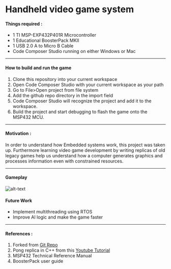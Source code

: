 # Handheld video game system

#### Things required :
* 1 TI MSP-EXP432P401R Microcontroller
* 1 Educational BoosterPack MKII
* 1 USB 2.0 A to Micro B Cable
* Code Composer Studio running on either Windows or Mac
---

#### How to build and run the game
1. Clone this repository into your current workspace
2. Open Code Composer Studio with your current workspace as your path
3. Go to File>Open project from file system
4. Add the github repo directory in the import field
5. Code Composer Studio will recognize the project and add it to the workspace.
6. Build the project and start debugging to flash the game onto the MSP432 MCU.
___

#### Motivation :
In order to understand how Embedded systems work, this project was taken up.
Furthermore learning video game development by writing replicas of old legacy games help us understand how a computer generates graphics and processes information even with constrained resources.

---


#### Gameplay
![alt-text](https://github.com/maitiSoutrik/EmbeddedC-Game-Dev-Pong-Replica/blob/master/images/gameplay.gif)
#### Future Work
* Implement multithreading using RTOS
* Improve AI logic and make the game faster
---
#### References :
1. Forked from [Git Repo](https://github.com/obergog/MSP432_Game_System)
2. Pong replica in C++ from this [Youtube Tutorial](https://youtube.com/playlist?list=PL7Ej6SUky135IAAR3PFCFyiVwanauRqj3)
3. MSP432 Technical Reference Manual
4. BoosterPack user guide